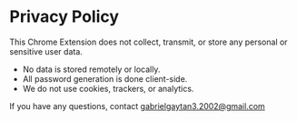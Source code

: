 # Privacy Policy

This Chrome Extension does not collect, transmit, or store any personal or sensitive user data.

- No data is stored remotely or locally.
- All password generation is done client-side.
- We do not use cookies, trackers, or analytics.

If you have any questions, contact gabrielgaytan3.2002@gmail.com
